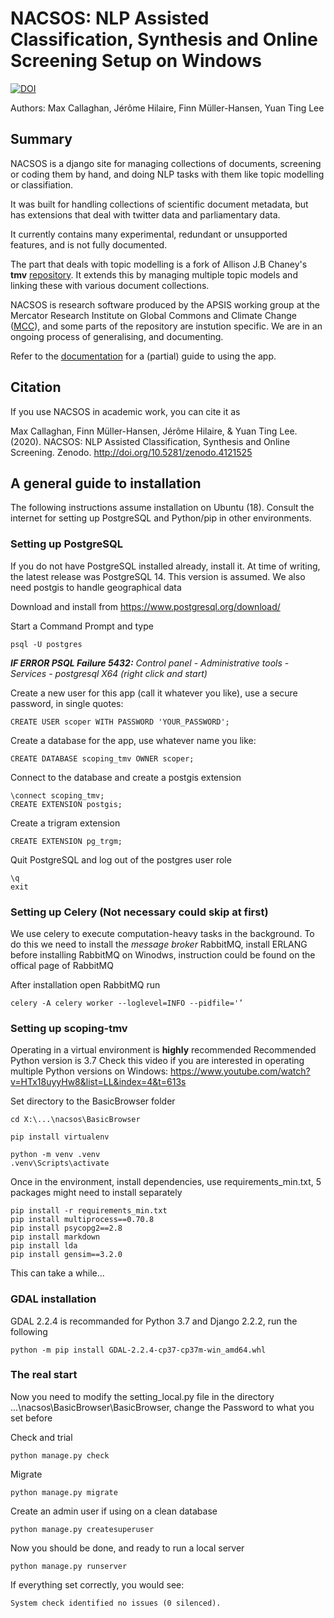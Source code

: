 # NACSOS: NLP Assisted Classification, Synthesis and Online Screening Setup on Windows

[![DOI](https://zenodo.org/badge/DOI/10.5281/zenodo.4121525.svg)](https://doi.org/10.5281/zenodo.4121525)

Authors: Max Callaghan, Jérôme Hilaire, Finn Müller-Hansen, Yuan Ting Lee

## Summary

NACSOS is a django site for managing collections of documents, screening or coding them by hand, and doing NLP tasks with them like topic modelling or classifiation.

It was built for handling collections of scientific document metadata, but has extensions that deal with twitter data and parliamentary data.

It currently contains many experimental, redundant or unsupported features, and is not fully documented.

The part that deals with topic modelling is a fork of Allison J.B Chaney's **tmv** [repository](https://github.com/blei-lab/tmv). It extends this by managing multiple topic models and linking these with various document collections.

NACSOS is research software produced by the APSIS working group at the Mercator Research Institute on Global Commons and Climate Change ([MCC](https://www.mcc-berlin.net/)), and some parts of the repository are instution specific. We are in an ongoing process of generalising, and documenting.

Refer to the [documentation](https://github.com/mcallaghan/tmv/wiki/Scoping-Documentation) for a (partial) guide to using the app.

## Citation

If you use NACSOS in academic work, you can cite it as

Max Callaghan, Finn Müller-Hansen, Jérôme Hilaire, & Yuan Ting Lee. (2020). NACSOS: NLP Assisted Classification, Synthesis and Online Screening. Zenodo. http://doi.org/10.5281/zenodo.4121525


## A general guide to installation

The following instructions assume installation on Ubuntu (18). Consult the internet for setting up PostgreSQL and Python/pip in other environments.

### Setting up PostgreSQL

If you do not have PostgreSQL installed already, install it. At time of writing, the latest release was PostgreSQL 14. This version is assumed. We also need postgis to handle geographical data

Download and install from https://www.postgresql.org/download/

Start a Command Prompt and type
```
psql -U postgres
```
***IF ERROR PSQL Failure 5432:**
Control panel - Administrative tools - Services - postgresql X64 (right click and start)*


Create a new user for this app (call it whatever you like), use a secure password, in single quotes:
```
CREATE USER scoper WITH PASSWORD 'YOUR_PASSWORD';
```

Create a database for the app, use whatever name you like:
```
CREATE DATABASE scoping_tmv OWNER scoper;
```

Connect to the database and create a postgis extension

```
\connect scoping_tmv;
CREATE EXTENSION postgis;
```

Create a trigram extension

```
CREATE EXTENSION pg_trgm;
```

Quit PostgreSQL and log out of the postgres user role

```
\q
exit
```

### Setting up Celery (Not necessary could skip at first)
We use celery to execute computation-heavy tasks in the background.
To do this we need to install the *message broker* RabbitMQ, install ERLANG before installing RabbitMQ on Winodws, instruction could be found on the offical page of RabbitMQ 

After installation open RabbitMQ run 
```
celery -A celery worker --loglevel=INFO --pidfile='’
```


### Setting up scoping-tmv

Operating in a virtual environment is **highly** recommended
Recommended Python version is 3.7
Check this video if you are interested in operating multiple Python versions on Windows: https://www.youtube.com/watch?v=HTx18uyyHw8&list=LL&index=4&t=613s

Set directory to the BasicBrowser folder
```
cd X:\...\nacsos\BasicBrowser

pip install virtualenv

python -m venv .venv
.venv\Scripts\activate

```


Once in the environment, install dependencies, use requirements_min.txt, 5 packages might need to install separately 

```
pip install -r requirements_min.txt
pip install multiprocess==0.70.8
pip install psycopg2==2.8
pip install markdown
pip install lda
pip install gensim==3.2.0
```

This can take a while...

### GDAL installation 
GDAL 2.2.4 is recommanded for Python 3.7 and Django 2.2.2, run the following 
```
python -m pip install GDAL-2.2.4-cp37-cp37m-win_amd64.whl
```

### The real start
Now you need to modify the setting_local.py file in the directory ...\nacsos\BasicBrowser\BasicBrowser, change the Password to what you set before

Check and trial 

```
python manage.py check
```

Migrate
```
python manage.py migrate
```

Create an admin user if using on a clean database

```
python manage.py createsuperuser
```

Now you should be done, and ready to run a local server

```
python manage.py runserver
```

If everything set correctly, you would see:
```
System check identified no issues (0 silenced). 
```

